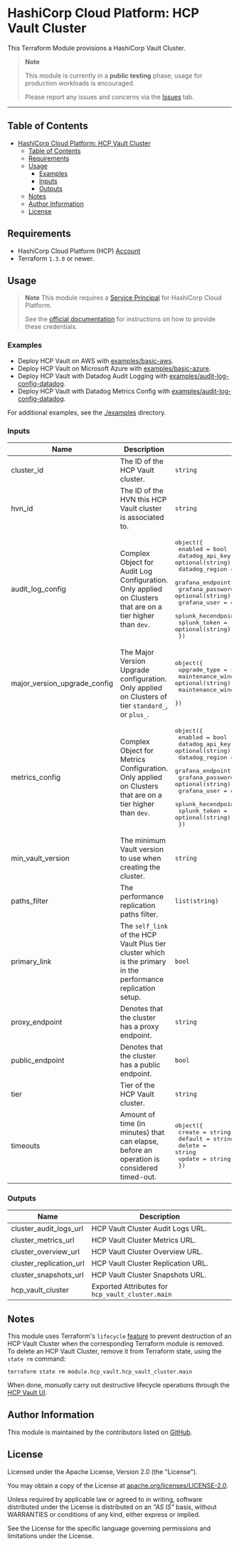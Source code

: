 # HashiCorp Cloud Platform: HCP Vault Cluster

This Terraform Module provisions a HashiCorp Vault Cluster.

> **Note**
>
> This module is currently in a **public testing** phase; usage for production workloads is encouraged.
>
> Please report any issues and concerns via the [Issues](https://github.com/ksatirli/terraform-hcp-vault-cluster/issues) tab.

---

## Table of Contents

<!-- TOC -->
* [HashiCorp Cloud Platform: HCP Vault Cluster](#hashicorp-cloud-platform--hcp-vault-cluster)
  * [Table of Contents](#table-of-contents)
  * [Requirements](#requirements)
  * [Usage](#usage)
    * [Examples](#examples)
    * [Inputs](#inputs)
    * [Outputs](#outputs)
  * [Notes](#notes)
  * [Author Information](#author-information)
  * [License](#license)
<!-- TOC -->

## Requirements

* HashiCorp Cloud Platform (HCP) [Account](https://portal.cloud.hashicorp.com/sign-in)
* Terraform `1.3.0` or newer.

## Usage

> **Note**
> This module requires a [Service Principal](https://developer.hashicorp.com/hcp/docs/hcp/admin/service-principals) for HashiCorp Cloud Platform.
>
> See the [official documentation](https://registry.terraform.io/providers/hashicorp/hcp/latest/docs/guides/auth) for instructions on how to provide these credentials.

### Examples

- Deploy HCP Vault on AWS with [examples/basic-aws](https://github.com/ksatirli/terraform-hcp-vault-cluster/tree/main/examples/basic-aws).
- Deploy HCP Vault on Microsoft Azure with [examples/basic-azure](https://github.com/ksatirli/terraform-hcp-vault-cluster/tree/main/examples/basic-azure).
- Deploy HCP Vault with Datadog Audit Logging with [examples/audit-log-config-datadog](https://github.com/ksatirli/terraform-hcp-vault-cluster/tree/main/examples/audit-log-config-datadog).
- Deploy HCP Vault with Datadog Metrics Config with [examples/audit-log-config-datadog](https://github.com/ksatirli/terraform-hcp-vault-cluster/tree/main/examples/metrics-config-datadog).

For additional examples, see the [./examples](https://github.com/ksatirli/terraform-hcp-vault-cluster/tree/main/examples/) directory.

<!-- BEGIN_TF_DOCS -->
### Inputs

| Name | Description | Type | Default | Required |
|------|-------------|------|---------|:--------:|
| cluster_id | The ID of the HCP Vault cluster. | `string` | n/a | yes |
| hvn_id | The ID of the HVN this HCP Vault cluster is associated to. | `string` | n/a | yes |
| audit_log_config | Complex Object for Audit Log Configuration. Only applied on Clusters that are on a tier higher than `dev`. | <pre>object({<br>    enabled            = bool<br>    datadog_api_key    = optional(string)<br>    datadog_region     = optional(string)<br>    grafana_endpoint   = optional(string)<br>    grafana_password   = optional(string)<br>    grafana_user       = optional(string)<br>    splunk_hecendpoint = optional(string)<br>    splunk_token       = optional(string)<br>  })</pre> | <pre>{<br>  "datadog_api_key": null,<br>  "datadog_region": "us1",<br>  "enabled": false,<br>  "grafana_endpoint": null,<br>  "grafana_password": null,<br>  "grafana_user": null,<br>  "splunk_hecendpoint": null,<br>  "splunk_token": null<br>}</pre> | no |
| major_version_upgrade_config | The Major Version Upgrade configuration. Only applied on Clusters of tier `standard_`, or `plus_`. | <pre>object({<br>    upgrade_type            = string<br>    maintenance_window_day  = optional(string)<br>    maintenance_window_time = optional(string)<br>  })</pre> | `null` | no |
| metrics_config | Complex Object for Metrics Configuration. Only applied on Clusters that are on a tier higher than `dev`. | <pre>object({<br>    enabled            = bool<br>    datadog_api_key    = optional(string)<br>    datadog_region     = optional(string)<br>    grafana_endpoint   = optional(string)<br>    grafana_password   = optional(string)<br>    grafana_user       = optional(string)<br>    splunk_hecendpoint = optional(string)<br>    splunk_token       = optional(string)<br>  })</pre> | <pre>{<br>  "datadog_api_key": null,<br>  "datadog_region": "us1",<br>  "enabled": false,<br>  "grafana_endpoint": null,<br>  "grafana_password": null,<br>  "grafana_user": null,<br>  "splunk_hecendpoint": null,<br>  "splunk_token": null<br>}</pre> | no |
| min_vault_version | The minimum Vault version to use when creating the cluster. | `string` | `null` | no |
| paths_filter | The performance replication paths filter. | `list(string)` | `null` | no |
| primary_link | The `self_link` of the HCP Vault Plus tier cluster which is the primary in the performance replication setup. | `bool` | `null` | no |
| proxy_endpoint | Denotes that the cluster has a proxy endpoint. | `string` | `"DISABLED"` | no |
| public_endpoint | Denotes that the cluster has a public endpoint. | `bool` | `false` | no |
| tier | Tier of the HCP Vault cluster. | `string` | `"dev"` | no |
| timeouts | Amount of time (in minutes) that can elapse, before an operation is considered timed-out. | <pre>object({<br>    create  = string<br>    default = string<br>    delete  = string<br>    update  = string<br>  })</pre> | <pre>{<br>  "create": "35m",<br>  "default": "5m",<br>  "delete": "25m",<br>  "update": "35m"<br>}</pre> | no |

### Outputs

| Name | Description |
|------|-------------|
| cluster_audit_logs_url | HCP Vault Cluster Audit Logs URL. |
| cluster_metrics_url | HCP Vault Cluster Metrics URL. |
| cluster_overview_url | HCP Vault Cluster Overview URL. |
| cluster_replication_url | HCP Vault Cluster Replication URL. |
| cluster_snapshots_url | HCP Vault Cluster Snapshots URL. |
| hcp_vault_cluster | Exported Attributes for `hcp_vault_cluster.main` |
<!-- END_TF_DOCS -->

## Notes

This module uses Terraform's `lifecycle` [feature](https://developer.hashicorp.com/terraform/language/meta-arguments/lifecycle#prevent_destroy) to prevent destruction of an HCP Vault Cluster when the corresponding Terraform module is removed.
To delete an HCP Vault Cluster, remove it from Terraform state, using the `state rm` command:

```shell
terraform state rm module.hcp_vault.hcp_vault_cluster.main
```

When done, _manually_ carry out destructive lifecycle operations through the [HCP Vault UI](https://portal.cloud.hashicorp.com/services/vault).

## Author Information

This module is maintained by the contributors listed on [GitHub](https://github.com/ksatirli/terraform-hcp-vault-cluster/graphs/contributors).

## License

Licensed under the Apache License, Version 2.0 (the "License").

You may obtain a copy of the License at [apache.org/licenses/LICENSE-2.0](http://www.apache.org/licenses/LICENSE-2.0).

Unless required by applicable law or agreed to in writing, software distributed under the License is distributed on an _"AS IS"_ basis, without WARRANTIES or conditions of any kind, either express or implied.

See the License for the specific language governing permissions and limitations under the License.
